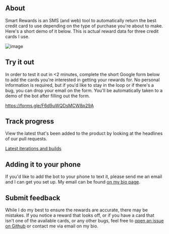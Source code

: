 ## About 

Smart Rewards is an SMS (and web) tool to automatically return the best credit card to use depending on the type of purchase you're about to make. Here's a short demo of it below. This is actual reward data for three credit cards I use.  


![image](https://github.com/jxdesign/SmartRewards/blob/main/images/RPReplay_Final1612668248_1_compressed.gif)



## Try it out  

In order to test it out in <2 minutes, complete the short Google form below to add the cards you're interested in getting your rewards for. No personal information is required, but if you'd like to stay in the loop or if there's a bug, you can drop your email on the form. You'll be automatically taken to a demo of the bot after filling out the form. 


https://forms.gle/F6d9uWQDsMCW8p29A



## Track progress

View the latest that's been added to the product by looking at the headlines of our pull requests. 

[Latest iterations and builds](https://github.com/jxdesign/SmartRewards/pulls?q=is%3Apr+is%3Aclosed)


## Adding it to your phone

If you'd like to add the bot to your phone to text it, please send me an email and I can get you set up. My email can be found [on my bio page](https://github.com/jxdesign).


## Submit feedback 

While I do my best to ensure the rewards are accurate, there may be mistakes. If you notice a reward that looks off, or if you have a card that isn't one of the available cards, or any other bugs, feel free to [open an issue on Github](https://github.com/jxdesign/SmartRewards/issues) or contact me via email on my bio. 


